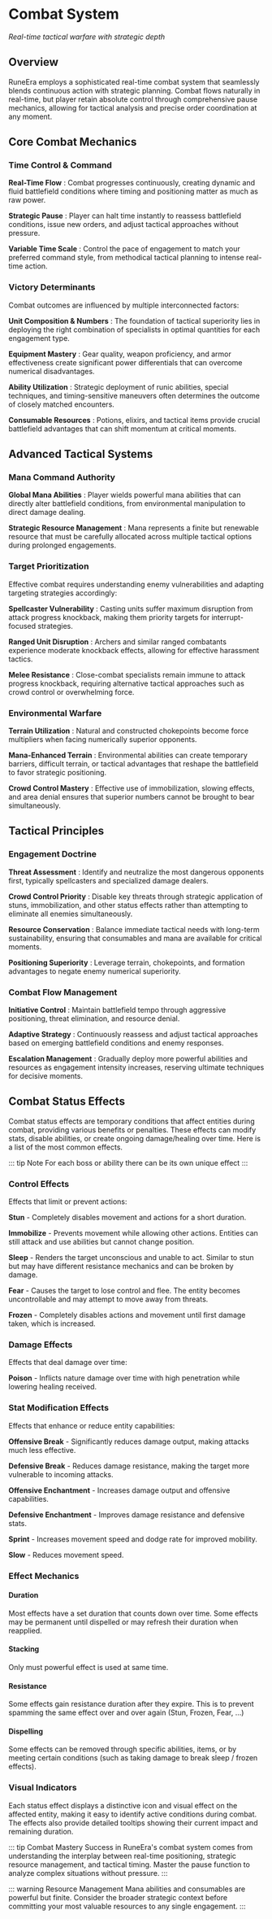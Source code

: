 # Combat System

*Real-time tactical warfare with strategic depth*

## Overview

RuneEra employs a sophisticated real-time combat system that seamlessly blends continuous 
action with strategic planning. Combat flows naturally in real-time, 
but player retain absolute control through comprehensive pause mechanics, 
allowing for tactical analysis and precise order coordination at any moment.

## Core Combat Mechanics

### Time Control & Command

**Real-Time Flow**
: Combat progresses continuously, creating dynamic and fluid battlefield 
conditions where timing and positioning matter as much as raw power.

**Strategic Pause**
: Player can halt time instantly to reassess battlefield conditions, 
issue new orders, and adjust tactical approaches without pressure.

**Variable Time Scale**
: Control the pace of engagement to match your preferred command style, 
from methodical tactical planning to intense real-time action.

### Victory Determinants

Combat outcomes are influenced by multiple interconnected factors:

**Unit Composition & Numbers**
: The foundation of tactical superiority lies in deploying the right 
combination of specialists in optimal quantities for each engagement type.

**Equipment Mastery**
: Gear quality, weapon proficiency, and armor effectiveness create 
significant power differentials that can overcome numerical disadvantages.

**Ability Utilization**
: Strategic deployment of runic abilities, special techniques, and 
timing-sensitive maneuvers often determines the outcome of closely matched encounters.

**Consumable Resources**
: Potions, elixirs, and tactical items provide crucial battlefield 
advantages that can shift momentum at critical moments.

## Advanced Tactical Systems

### Mana Command Authority

**Global Mana Abilities**
: Player wields powerful mana abilities that can directly 
alter battlefield conditions, from environmental manipulation to direct damage dealing.

**Strategic Resource Management**
: Mana represents a finite but renewable resource that must be carefully 
allocated across multiple tactical options during prolonged engagements.

### Target Prioritization

Effective combat requires understanding enemy vulnerabilities 
and adapting targeting strategies accordingly:

**Spellcaster Vulnerability**
: Casting units suffer maximum disruption from attack progress 
knockback, making them priority targets for interrupt-focused strategies.

**Ranged Unit Disruption**
: Archers and similar ranged combatants experience moderate 
knockback effects, allowing for effective harassment tactics.

**Melee Resistance**
: Close-combat specialists remain immune to attack progress 
knockback, requiring alternative tactical approaches such as crowd control or overwhelming force.

### Environmental Warfare

**Terrain Utilization**
: Natural and constructed chokepoints become force 
multipliers when facing numerically superior opponents.

**Mana-Enhanced Terrain**
: Environmental abilities can create temporary barriers, difficult 
terrain, or tactical advantages that reshape the battlefield to favor strategic positioning.

**Crowd Control Mastery**
: Effective use of immobilization, slowing effects, and area 
denial ensures that superior numbers cannot be brought to bear simultaneously.

## Tactical Principles

### Engagement Doctrine

**Threat Assessment**
: Identify and neutralize the most dangerous opponents first, 
typically spellcasters and specialized damage dealers.

**Crowd Control Priority**
: Disable key threats through strategic application of stuns, 
immobilization, and other status effects rather than attempting to eliminate all enemies simultaneously.

**Resource Conservation**
: Balance immediate tactical needs with long-term sustainability, 
ensuring that consumables and mana are available for critical moments.

**Positioning Superiority**
: Leverage terrain, chokepoints, and formation advantages 
to negate enemy numerical superiority.

### Combat Flow Management

**Initiative Control**
: Maintain battlefield tempo through aggressive positioning, 
threat elimination, and resource denial.

**Adaptive Strategy**
: Continuously reassess and adjust tactical approaches 
based on emerging battlefield conditions and enemy responses.

**Escalation Management**
: Gradually deploy more powerful abilities and resources as engagement 
intensity increases, reserving ultimate techniques for decisive moments.



## Combat Status Effects

Combat status effects are temporary conditions that affect entities during combat, providing 
various benefits or penalties. These effects can modify stats, disable abilities, or create ongoing damage/healing over time.
Here is a list of the most common effects.

::: tip Note
For each boss or ability there can be its own unique effect
:::

### Control Effects
Effects that limit or prevent actions:

**Stun** - Completely disables movement and actions for a short duration.

**Immobilize** - Prevents movement while allowing other actions. Entities can still attack and use abilities but cannot change position.

**Sleep** - Renders the target unconscious and unable to act. Similar to stun but may have different resistance mechanics and can be broken by damage.

**Fear** - Causes the target to lose control and flee. The entity becomes uncontrollable and may attempt to move away from threats.

**Frozen** - Completely disables actions and movement until first damage taken, which is increased.

### Damage Effects
Effects that deal damage over time:

**Poison** - Inflicts nature damage over time with high penetration while lowering healing received. 

### Stat Modification Effects
Effects that enhance or reduce entity capabilities:

**Offensive Break** - Significantly reduces damage output, making attacks much less effective.

**Defensive Break** - Reduces damage resistance, making the target more vulnerable to incoming attacks.

**Offensive Enchantment** - Increases damage output and offensive capabilities.

**Defensive Enchantment** - Improves damage resistance and defensive stats.

**Sprint** - Increases movement speed and dodge rate for improved mobility.

**Slow** - Reduces movement speed.


### Effect Mechanics

#### Duration
Most effects have a set duration that counts down over time. Some effects may be permanent until dispelled or may refresh their duration when reapplied.

#### Stacking
Only must powerful effect is used at same time.

#### Resistance
Some effects gain resistance duration after they expire. This is to prevent spamming the same effect over and over again (Stun, Frozen, Fear, ...)

#### Dispelling
Some effects can be removed through specific abilities, items, or by meeting certain conditions (such as taking damage to break sleep / frozen effects).

### Visual Indicators
Each status effect displays a distinctive icon and visual effect on the affected entity, making it easy to 
identify active conditions during combat. The effects also provide detailed tooltips showing their current impact and remaining duration.


::: tip Combat Mastery
Success in RuneEra's combat system comes from understanding the interplay between real-time positioning, 
strategic resource management, and tactical timing. Master the pause function to analyze complex situations without pressure.
:::

::: warning Resource Management
Mana abilities and consumables are powerful but finite. Consider the broader
strategic context before committing your most valuable resources to any single engagement.
:::